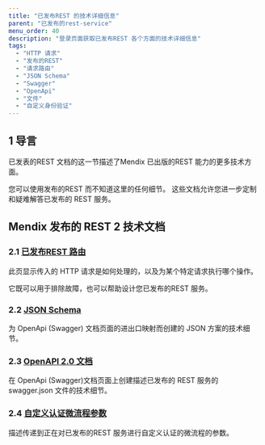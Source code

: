 ```yaml
---
title: "已发布REST 的技术详细信息"
parent: "已发布的rest-service"
menu_order: 40
description: "登录页面获取已发布REST 各个方面的技术详细信息"
tags:
  - "HTTP 请求"
  - "发布的REST"
  - "请求路由"
  - "JSON Schema"
  - "Swagger"
  - "OpenApi"
  - "文件"
  - "自定义身份验证"
---
```


## 1 导言

已发表的REST 文档的这一节描述了Mendix 已出版的REST 能力的更多技术方面。

您可以使用发布的REST 而不知道这里的任何细节。 这些文档允许您进一步定制和疑难解答已发布的 REST 服务。

## Mendix 发布的 REST 2 技术文档

### 2.1 [已发布REST 路由](published-rest-routing)

此页显示传入的 HTTP 请求是如何处理的，以及为某个特定请求执行哪个操作。

它既可以用于排除故障，也可以帮助设计您已发布的REST 服务。

### 2.2 [JSON Schema](published-rest-service-json-schema)

为 OpenApi (Swagger) 文档页面的进出口映射而创建的 JSON 方案的技术细节。

### 2.3 [OpenAPI 2.0 文档](open-api)

在 OpenApi (Swagger)文档页面上创建描述已发布的 REST 服务的 swagger.json 文件的技术细节。

### 2.4 [自定义认证微流程参数](published-rest-authentication-parameter)

描述传递到正在对已发布的REST 服务进行自定义认证的微流程的参数。

